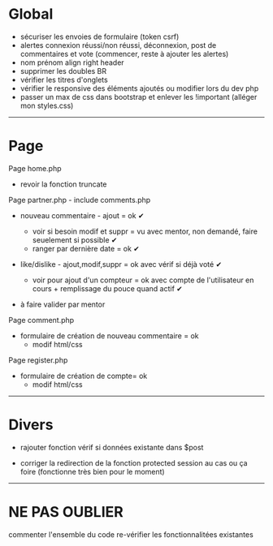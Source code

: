# Global

  - sécuriser les envoies de formulaire (token csrf)
  - alertes connexion réussi/non réussi, déconnexion, post de commentaires et vote (commencer, reste à ajouter les alertes)
  - nom prénom align right header
  - supprimer les doubles BR
  - vérifier les titres d'onglets
  - vérifier le responsive des éléments ajoutés ou modifier lors du dev php
  - passer un max de css dans bootstrap et enlever les !important (alléger mon styles.css)

***

# Page

Page home.php
  - revoir la fonction truncate

Page partner.php - include comments.php
  - nouveau commentaire - ajout = ok ✔
    - voir si besoin modif et suppr = vu avec mentor, non demandé, faire seuelement si possible ✔
    - ranger par dernière date = ok ✔

  - like/dislike - ajout,modif,suppr = ok avec vérif si déjà voté ✔
    - voir pour ajout d'un compteur = ok avec compte de l'utilisateur en cours + remplissage du pouce quand actif ✔

  - à faire valider par mentor

Page comment.php
  - formulaire de création de nouveau commentaire = ok 
    - modif html/css

Page register.php
  - formulaire de création de compte= ok
    - modif html/css


 ***

# Divers

  - rajouter fonction vérif si données existante dans $post

  - corriger la redirection de la fonction protected session au cas ou ça foire (fonctionne très bien pour le moment)
  

***

# NE PAS OUBLIER

  commenter l'ensemble du code
  re-vérifier les fonctionnalitées existantes
  


  
